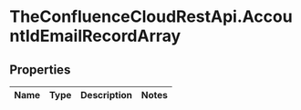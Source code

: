 # TheConfluenceCloudRestApi.AccountIdEmailRecordArray

## Properties
Name | Type | Description | Notes
------------ | ------------- | ------------- | -------------
